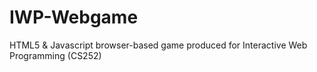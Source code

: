 IWP-Webgame
===========

HTML5 &amp; Javascript browser-based game produced for Interactive Web Programming (CS252)